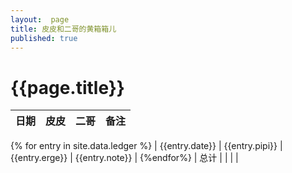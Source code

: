 ```yaml
---
layout:  page
title: 皮皮和二哥的黄箱箱儿 
published: true 
---
```

# {{page.title}}

| 日期   | 皮皮 | 二哥 | 备注 |
|--------|------|------|------|
{% for entry in site.data.ledger %}
| {{entry.date}} | {{entry.pipi}}  | {{entry.erge}}   | {{entry.note}}  |
{%endfor%}
| 总计   |    |    |    |

